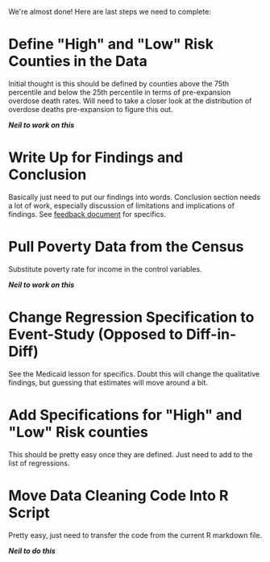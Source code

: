 We're almost done! Here are last steps we need to complete:

# Define "High" and "Low" Risk Counties in the Data

Initial thought is this should be defined by counties above the 75th percentile and below the 25th percentile in terms of pre-expansion overdose death 
rates. Will need to take a closer look at the distribution of overdose deaths pre-expansion to figure this out.

***Neil to work on this***

# Write Up for Findings and Conclusion

Basically just need to put our findings into words. Conclusion section needs a lot of work, especially discussion of limitations and implications of
findings. See [feedback document](Feedback-Neil-Nicole.docx) for specifics.

# Pull Poverty Data from the Census

Substitute poverty rate for income in the control variables.

***Neil to work on this***

# Change Regression Specification to Event-Study (Opposed to Diff-in-Diff)

See the Medicaid lesson for specifics. Doubt this will change the qualitative findings, but guessing that estimates will move around a bit.

# Add Specifications for "High" and "Low" Risk counties

This should be pretty easy once they are defined. Just need to add to the list of regressions.

# Move Data Cleaning Code Into R Script

Pretty easy, just need to transfer the code from the current R markdown file.

***Neil to do this***
